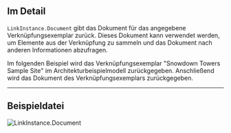 ## Im Detail
`LinkInstance.Document` gibt das Dokument für das angegebene Verknüpfungsexemplar zurück. Dieses Dokument kann verwendet werden, um Elemente aus der Verknüpfung zu sammeln und das Dokument nach anderen Informationen abzufragen.

Im folgenden Beispiel wird das Verknüpfungsexemplar "Snowdown Towers Sample Site" im Architekturbeispielmodell zurückgegeben. Anschließend wird das Dokument des Verknüpfungsexemplars zurückgegeben.
___
## Beispieldatei

![LinkInstance.Document](./Revit.Elements.LinkInstance.Document_img.jpg)
